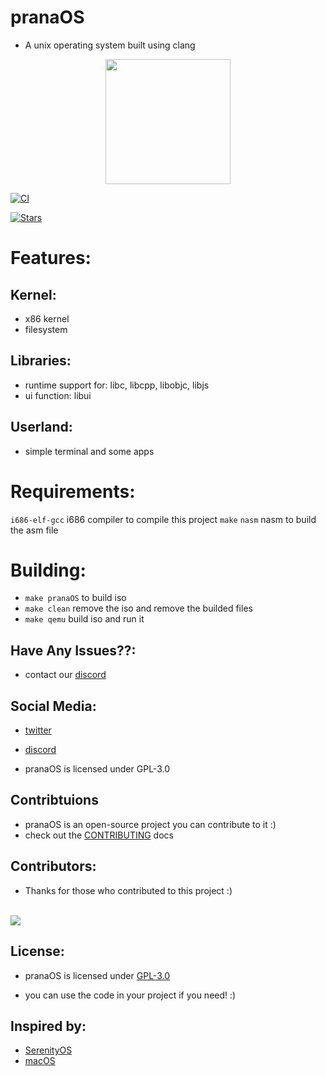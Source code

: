 # pranaOS
- A unix operating system built using clang

<p align="center">
<img src="https://raw.githubusercontent.com/pranaOS/pranaOS/master/imgs/eagle.jpeg" width="200" height="200">
</p>

[![CI](https://github.com/pranaOS/pranaOS/actions/workflows/cpp.yml/badge.svg?branch=master)](https://github.com/pranaOS/pranaOS/actions/workflows/cpp.yml)

<a href="https://github.com/pranaOS/pranaOS"><img title="Stars" src="https://img.shields.io/github/stars/pranaOS/pranaOS?style=social" ></a>

# Features:
## Kernel:
- x86 kernel
- filesystem

## Libraries:
- runtime support for: libc, libcpp, libobjc, libjs
- ui function: libui

## Userland:
- simple terminal and some apps

# Requirements:
```i686-elf-gcc``` i686 compiler to compile this project
```make``` 
```nasm``` nasm to build the asm file

# Building:
- ```make pranaOS``` to build iso
- ```make clean``` remove the iso and remove the builded files 
- ```make qemu``` build iso and run it

## Have Any Issues??:
- contact our [discord](https://discord.gg/XmpBTmy9Bz)

## Social Media:
- [twitter](https://twitter.com/os_prana)
- [discord](https://discord.gg/XmpBTmy9Bz)

- pranaOS is licensed under GPL-3.0

## Contribtuions
- pranaOS is an open-source project you can contribute to it :)
- check out the [CONTRIBUTING](CONTRIBUTING.md) docs


## Contributors:
- Thanks for those who contributed to this project :)
<br>
 <a href="https://github.com/pranaOS/pranaOS/graphs/contributors">
   <img src="https://contributors-img.web.app/image?repo=pranaOS/pranaOS" />
</a>

## License:
- pranaOS is licensed under [GPL-3.0](https://github.com/pranaOS/pranaOS/blob/master/LICENSE)

- you can use the code in your project if you need! :)

## Inspired by:
- [SerenityOS](https://github.com/SerenityOS/Serenity)
- [macOS](https://github.com/apple/darwin-xnu)